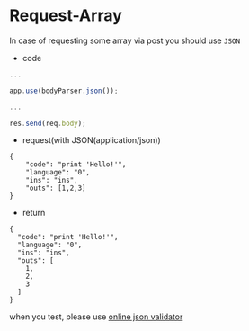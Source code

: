 # Request-Array
In case of requesting some array via post you should use `JSON`

* code
```js
...

app.use(bodyParser.json());

...

res.send(req.body);
```
* request(with JSON(application/json))
```
{
    "code": "print 'Hello!'",
    "language": "0",
    "ins": "ins",
    "outs": [1,2,3]
}
```
* return
```
{
  "code": "print 'Hello!'",
  "language": "0",
  "ins": "ins",
  "outs": [
    1,
    2,
    3
  ]
}
```
when you test, please use [online json validator](https://jsonlint.com/)